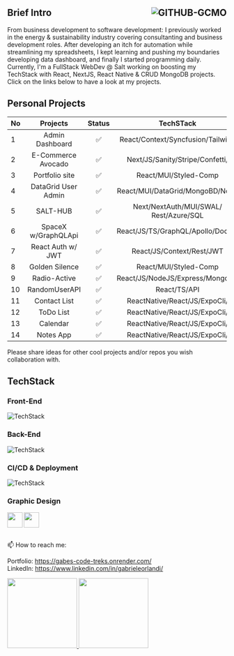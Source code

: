 ## Brief Intro  <img align="right" src="https://komarev.com/ghpvc/?username=GITHUB-GCMO&label=Profile%20Views&color=008000&style=flat" alt="GITHUB-GCMO"/> 

From business development to software development: I previously worked in the energy & sustainability industry covering consultanting and business development roles. After developing an itch for automation while streamlining my spreadsheets, I kept learning and pushing my boundaries developing data dashboard, and finally I started programming daily. Currently, I'm a FullStack WebDev @ Salt working on boosting my TechStack with React, NextJS, React Native & CRUD MongoDB projects. Click on the links below to have a look at my projects. 

## Personal Projects 

|No|       Projects    |Status|            TechSTack             |                        REPOS                                 |
|--|:------------------:|:--:|:---------------------------------:|-------------------------------------------------------------:|
| 1| Admin Dashboard    | ✅ | React/Context/Syncfusion/󠁐Tailwind | https://github.com/GCMO/Admin-Dashboard                      | 
| 2| E-Commerce Avocado | ✅ | Next/JS/󠁐Sanity/Stripe/Confetti/   | https://github.com/GCMO/eCOMMERCE_Basic                      |
| 3| Portfolio site     | ✅ | React/MUI/Styled-Comp             | https://gabes-code-treks.onrender.com/                       |
| 4| DataGrid User Admin| ✅ | React/MUI/DataGrid/MongoBD/Node   | https://github.com/GCMO/MUI-DataGrid                         |
| 5| SALT-HUB           | ✅ | Next/NextAuth/MUI/SWAL/󠁐Rest/Azure/SQL| https://salthub-frontend-salthubbies.vercel.app/sales     | 
| 6| SpaceX w/GraphQLApi| ✅ | React/JS/TS/GraphQL/Apollo/Docker | https://github.com/GCMO/SpaceX_API_FullStack                 |
| 7| React Auth w/ JWT  | ✅ | React/JS/Context/Rest/JWT         | https://github.com/GCMO/AuthLogin/tree/master                | 
| 8| Golden Silence     | ✅ | React/MUI/Styled-Comp             | https://gabes-code-treks.onrender.com/                       |
| 9| Radio-Active       | ✅ | React/JS/󠁐NodeJS/Express/MongoDB   | https://radio-active1337.herokuapp.com/                      |
|10| RandomUserAPI      | ✅ | React/TS/󠁐API                      | https://github.com/GCMO/React_TypeScript-RandomUserAPI       |
|11| Contact List       | ✅ | ReactNative/React/JS/󠁐ExpoCli/     | https://github.com/GCMO/ContactList_ReactNative/tree/master  | 
|12| ToDo List          | ✅ | ReactNative/React/JS/󠁐ExpoCli/     | https://github.com/GCMO/ToDoList-React_Native                | 
|13| Calendar           | ✅ | ReactNative/React/JS/󠁐ExpoCli/     | https://github.com/GCMO/Calendar01                           | 
|14| Notes App          | ✅ | ReactNative/React/JS/󠁐ExpoCli/     | https://github.com/GCMO/NOTESApp-React_Native                | 


Please share ideas for other cool projects and/or repos you wish collaboration with. 

## TechStack

### Front-End
![TechStack](https://skillicons.dev/icons?i=js,typescript,html,css,react,nextjs,redux,styledcomponents,materialui,tailwind,threejs, )

### Back-End
![TechStack](https://skillicons.dev/icons?i=nodejs,mongodb,mysql,expressjs,graphql,apollo,postgres,postman,supabase,)

### CI/CD & Deployment
![TechStack](https://skillicons.dev/icons?i=github,docker,kubernetes,aws,gcp,firebase,nginx,grafana,vercel,netlify,contentfull)

### Graphic Design
<p>  
<img align="left" height="35" src="https://cdn.iconscout.com/icon/free/png-256/figma-2296071-1912030.png">  
<img align="left" height="35" src="https://thumbs.dreamstime.com/b/adobe-product-logo-collection-set-different-adobe-product-icons-shadow-adobe-product-logo-collection-set-different-212050930.jpg">
</p>
</br>
</br>
</br>


📫 How to reach me:

Portfolio: https://gabes-code-treks.onrender.com/  <br>
LinkedIn: https://www.linkedin.com/in/gabrieleorlandi/ </br>

<div>
  <a href="https://github.com/GCMO">
    <img height="160em" src="https://github-readme-stats.vercel.app/api?username=GCMO&show_icons=true&theme=default&include_all_commits=true&count_private=true"/>
    <img height="160em" src="https://github-readme-stats.vercel.app/api/top-langs/?username=GCMO&layout=compact&langs_count=16&theme=default"/>
  </a>
</div>



<!--
**GCMO/GCMO** is a ✨ _special_ ✨ repository because its `README.md` (this file) appears on your GitHub profile.

Here are some ideas to get you started:

- 🔭 I’m currently working on ...
- 🌱 I’m currently learning ...
- 👯 I’m looking to collaborate on ...
- 🤔 I’m looking for help with ...
- 💬 Ask me about ...
- 😄 Pronouns: ...
- ⚡ Fun fact: ...

![Typing SVG](https://readme-typing-svg.herokuapp.com?font=Fira+Code&pause=700&color=9370DB&width=435&lines=Hello%2C+I+am+Marina+Kinalone;full-stack+developer+%26+UX+designer;+background+in+research+and+education;passion+for+learning%2C+creativity...;...and+code+that+sparks+joy!)

<p>
<img align="left" height="35" src="https://cdn-icons-png.flaticon.com/512/1051/1051277.png?w=360">
<img align="left" height="35" src="https://w7.pngwing.com/pngs/509/571/png-transparent-cascading-style-sheets-logo-css3-html-web-development-world-wide-web-blue-angle-web-design.png">
<img align="left" height="35" src="https://raw.githubusercontent.com/github/explore/80688e429a7d4ef2fca1e82350fe8e3517d3494d/topics/javascript/javascript.png" style="max-width: 100%;">
<img align="left" height="35" src="https://cdn.worldvectorlogo.com/logos/typescript-2.svg">
<img align="left" height="35" src="https://upload.wikimedia.org/wikipedia/commons/thumb/a/a7/React-icon.svg/1280px-React-icon.svg.png">
<img align="left" height="35" src="https://mui.com/static/logo.png">
<img align="left" height="35" src="https://www.styled-components.com/atom.png">
<img align="left" height="35" src="https://seeklogo.com/images/R/react-spring-logo-757E1EF5B5-seeklogo.com.png">
<img align="left" height="35" src="https://encrypted-tbn0.gstatic.com/images?q=tbn:ANd9GcT0GmBClX2s5fG7CdQuhf0J5uHjCcOeD202Zg&usqp=CAU">                                 
</p>
<p>
<img align="left" height="35" src="https://www.ofunwebservices.com/wp-content/uploads/2018/11/express.png"> 
<img align="left" height="35" src="https://www.coretech.it/_public/img/video/icon/ApirestFul.png">
<img align="left" height="35" src="https://raw.githubusercontent.com/github/explore/5c058a388828bb5fde0bcafd4bc867b5bb3f26f3/topics/graphql/graphql.png" style="max-width: 100%;">
<img align="left" height="35" src="https://cdn.icon-icons.com/icons2/2415/PNG/512/mongodb_plain_wordmark_logo_icon_146423.png">
<img align="left" height="35" src="https://pbs.twimg.com/profile_images/946432748276740096/0TXzZU7W_400x400.jpg">
<img align="left" height="35" src="https://upload.wikimedia.org/wikipedia/commons/thumb/2/29/Postgresql_elephant.svg/1200px-Postgresql_elephant.svg.png">
<img align="left" height="35" src="https://www.freepnglogos.com/uploads/logo-mysql-png/logo-mysql-mysql-logo-png-images-are-download-crazypng-21.png">
<img align="left" height="35" src="https://www.pngkey.com/png/full/178-1787134_png-file-svg-github-icon-png.png">

</p>
![TechStack](https://skillicons.dev/icons?i=photoshop,illustrator,premiere,lightroom,indesign)
-->

